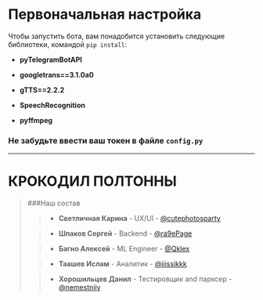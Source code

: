 # Первоначальная настройка

Чтобы запустить бота, вам понадобится установить следующие библиотеки, командой `pip install`:

+ **pyTelegramBotAPI**

+ **googletrans==3.1.0a0**

+ **gTTS==2.2.2**

+ **SpeechRecognition**

+ **pyffmpeg**

### Не забудьте ввести ваш токен в файле `config.py`

---

# КРОКОДИЛ ПОЛТОННЫ

> ###Наш состав
>> + **Светличная Карина** - UX/UI - [@cutephotosparty](https://t.me/cutephotosparty)
> 
>> + **Шпаков Сергей** - Backend - [@ra9ePage](https://t.me/ra9ePage)
> 
>> + **Багно Алексей** - ML Engineer - [@Qklex](https://t.me/Qklex)
> 
>> + **Таашев Ислам** - Аналитик - [@iiissikkk](https://t.me/iiissikkk)
> 
>> + **Хорошильцев Данил** - Тестировщик and парксер - [@nemestniiy](https://t.me/nemestniiy)
